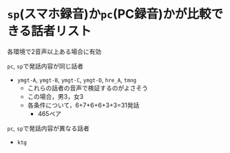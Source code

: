 # `sp`(スマホ録音)か`pc`(PC録音)かが比較できる話者リスト
各環境で2音声以上ある場合に有効

`pc`, `sp`で発話内容が同じ話者
- `ymgt-A`, `ymgt-B`, `ymgt-C`, `ymgt-D`, `hre_A`, `tmng`
  - これらの話者の音声で検証するのがよさそう
  - この場合，男3，女3
  - 各条件について，6+7+6+6+3+3=31発話
    - 465ペア

`pc`, `sp`で発話内容が異なる話者
- `ktg`
